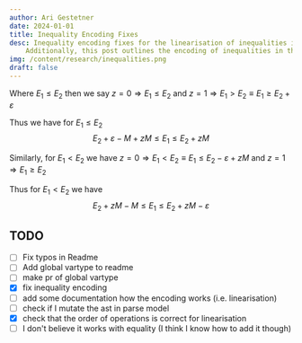 ```yaml
---
author: Ari Gestetner
date: 2024-01-01
title: Inequality Encoding Fixes 
desc: Inequality encoding fixes for the linearisation of inequalities in the AST. 
    Additionally, this post outlines the encoding of inequalities in the AST and how it works.
img: /content/research/inequalities.png
draft: false
---
```


Where $E_{1}\leq E_{2}$ then we say $z=0\Rightarrow E_{1}\leq E_{2}$ and $z=1\Rightarrow E_{1}>E_{2} \equiv E_{1}\geq E_{2}+\varepsilon$

Thus we have for $E_{1}\leq E_{2}$
$$
E_{2}+\varepsilon-M+zM\leq E_{1}\leq E_{2}+zM
$$

Similarly, for $E_{1}<E_{2}$ we have $z=0\Rightarrow E_{1}<E_{2}\equiv E_{1}\leq E_{2}-\varepsilon+zM$ and $z=1\Rightarrow E_{1}\geq E_{2}$

Thus for $E_{1}<E_{2}$ we have
$$
E_{2}+zM-M\leq E_{1}\leq E_{2}+zM - \varepsilon
$$


 
## TODO
- [ ] Fix typos in Readme
- [ ] Add global vartype to readme
- [ ] make pr of global vartype
- [x] fix inequality encoding
- [ ] add some documentation how the encoding works (i.e. linearisation)
- [ ] check if I mutate the ast in parse model
- [x] check that the order of operations is correct for linearisation
- [ ] I don't believe it works with equality (I think I know how to add it though)